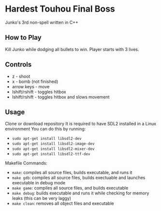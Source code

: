 # Hardest Touhou Final Boss

Junko's 3rd non-spell written in C++

## How to Play

Kill Junko while dodging all bullets to win. Player starts with 3 lives.

## Controls

* z - shoot
* x - bomb (not finished)
* arrow keys - move
* lshift/rshift - toggles hitbox
* lshift/rshift - toggles hitbox and slows movement

## Usage

Clone or download repository
It is required to have SDL2 installed in a Linux environment
You can do this by running:
* ```sudo apt-get install libsdl2-dev```
* ```sudo apt-get install libsdl2-image-dev```
* ```sudo apt-get install libsdl2-mixer-dev```
* ```sudo apt-get install libsdl2-ttf-dev```

Makefile Commands:
* ```make```: compiles all source files, builds executable, and runs it
* ```make gdb```: compiles all source files, builds exectuable and launches executable in debug mode
* ```make game```: compiles all source files, and builds executable
* ```make debug```: builds executable and runs it while checking for memory leaks (this can be very laggy)
* ```make clean```: removes all object files and executable


